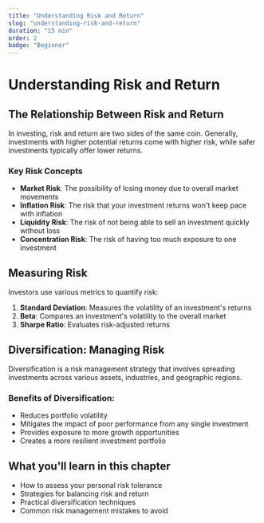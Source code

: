 ```yaml
---
title: "Understanding Risk and Return"
slug: "understanding-risk-and-return"
duration: "15 min"
order: 2
badge: "Beginner"
---
```


# Understanding Risk and Return

## The Relationship Between Risk and Return

In investing, risk and return are two sides of the same coin. Generally, investments with higher potential returns come with higher risk, while safer investments typically offer lower returns.

### Key Risk Concepts

- **Market Risk**: The possibility of losing money due to overall market movements
- **Inflation Risk**: The risk that your investment returns won't keep pace with inflation
- **Liquidity Risk**: The risk of not being able to sell an investment quickly without loss
- **Concentration Risk**: The risk of having too much exposure to one investment

## Measuring Risk

Investors use various metrics to quantify risk:

1. **Standard Deviation**: Measures the volatility of an investment's returns
2. **Beta**: Compares an investment's volatility to the overall market
3. **Sharpe Ratio**: Evaluates risk-adjusted returns

## Diversification: Managing Risk

Diversification is a risk management strategy that involves spreading investments across various assets, industries, and geographic regions.

### Benefits of Diversification:

- Reduces portfolio volatility
- Mitigates the impact of poor performance from any single investment
- Provides exposure to more growth opportunities
- Creates a more resilient investment portfolio

## What you'll learn in this chapter

- How to assess your personal risk tolerance
- Strategies for balancing risk and return
- Practical diversification techniques
- Common risk management mistakes to avoid
